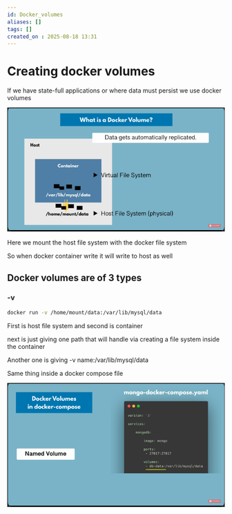 ```yaml
---
id: Docker_volumes
aliases: []
tags: []
created_on : 2025-08-18 13:31
---
```


# Creating docker volumes 

If we have state-full applications  or where data must persist we use docker volumes

![](../assets/imgs/Docker%20Volumes.png)

Here we mount the host file system with the docker file system 

So when docker container write it will write to host as well

## Docker volumes are of 3 types 

### -v 

```bash
docker run -v /home/mount/data:/var/lib/mysql/data
``` 

First is host file system and second is container 

next is just giving one path that will handle via  creating a file system inside the container 

Another one is giving -v name:/var/lib/mysql/data


Same thing inside a docker compose file 

![](../assets/imgs/Volumes%20in%20compose%20file.png)


